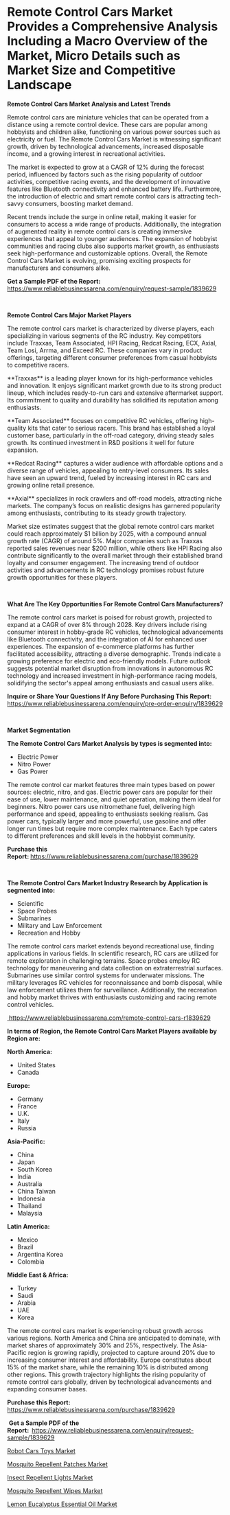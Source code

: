 <p><h1>Remote Control Cars Market Provides a Comprehensive Analysis Including a Macro Overview of the Market, Micro Details such as Market Size and Competitive Landscape</h1></p><p><strong>Remote Control Cars Market Analysis and Latest Trends</strong></p>
<p><p>Remote control cars are miniature vehicles that can be operated from a distance using a remote control device. These cars are popular among hobbyists and children alike, functioning on various power sources such as electricity or fuel. The Remote Control Cars Market is witnessing significant growth, driven by technological advancements, increased disposable income, and a growing interest in recreational activities.</p><p>The market is expected to grow at a CAGR of 12% during the forecast period, influenced by factors such as the rising popularity of outdoor activities, competitive racing events, and the development of innovative features like Bluetooth connectivity and enhanced battery life. Furthermore, the introduction of electric and smart remote control cars is attracting tech-savvy consumers, boosting market demand.</p><p>Recent trends include the surge in online retail, making it easier for consumers to access a wide range of products. Additionally, the integration of augmented reality in remote control cars is creating immersive experiences that appeal to younger audiences. The expansion of hobbyist communities and racing clubs also supports market growth, as enthusiasts seek high-performance and customizable options. Overall, the Remote Control Cars Market is evolving, promising exciting prospects for manufacturers and consumers alike.</p></p>
<p><strong>Get a Sample PDF of the Report:&nbsp;</strong> <a href="https://www.reliablebusinessarena.com/enquiry/request-sample/1839629?utm_campaign=1905&utm_medium=2&utm_source=Github&utm_content=ia&utm_term=04042025&utm_id=remote-control-cars">https://www.reliablebusinessarena.com/enquiry/request-sample/1839629</a></p>
<p>&nbsp;</p>
<p><strong>Remote Control Cars Major Market Players</strong></p>
<p><p>The remote control cars market is characterized by diverse players, each specializing in various segments of the RC industry. Key competitors include Traxxas, Team Associated, HPI Racing, Redcat Racing, ECX, Axial, Team Losi, Arrma, and Exceed RC. These companies vary in product offerings, targeting different consumer preferences from casual hobbyists to competitive racers.</p><p>**Traxxas** is a leading player known for its high-performance vehicles and innovation. It enjoys significant market growth due to its strong product lineup, which includes ready-to-run cars and extensive aftermarket support. Its commitment to quality and durability has solidified its reputation among enthusiasts.</p><p>**Team Associated** focuses on competitive RC vehicles, offering high-quality kits that cater to serious racers. This brand has established a loyal customer base, particularly in the off-road category, driving steady sales growth. Its continued investment in R&D positions it well for future expansion.</p><p>**Redcat Racing** captures a wider audience with affordable options and a diverse range of vehicles, appealing to entry-level consumers. Its sales have seen an upward trend, fueled by increasing interest in RC cars and growing online retail presence.</p><p>**Axial** specializes in rock crawlers and off-road models, attracting niche markets. The company’s focus on realistic designs has garnered popularity among enthusiasts, contributing to its steady growth trajectory.</p><p>Market size estimates suggest that the global remote control cars market could reach approximately $1 billion by 2025, with a compound annual growth rate (CAGR) of around 5%. Major companies such as Traxxas reported sales revenues near $200 million, while others like HPI Racing also contribute significantly to the overall market through their established brand loyalty and consumer engagement. The increasing trend of outdoor activities and advancements in RC technology promises robust future growth opportunities for these players.</p></p>
<p>&nbsp;</p>
<p><strong>What Are The Key Opportunities For Remote Control Cars Manufacturers?</strong></p>
<p><p>The remote control cars market is poised for robust growth, projected to expand at a CAGR of over 8% through 2028. Key drivers include rising consumer interest in hobby-grade RC vehicles, technological advancements like Bluetooth connectivity, and the integration of AI for enhanced user experiences. The expansion of e-commerce platforms has further facilitated accessibility, attracting a diverse demographic. Trends indicate a growing preference for electric and eco-friendly models. Future outlook suggests potential market disruption from innovations in autonomous RC technology and increased investment in high-performance racing models, solidifying the sector's appeal among enthusiasts and casual users alike.</p></p>
<p><strong>Inquire or Share Your Questions If Any Before Purchasing This Report:</strong> <a href="https://www.reliablebusinessarena.com/enquiry/pre-order-enquiry/1839629?utm_campaign=1905&utm_medium=2&utm_source=Github&utm_content=ia&utm_term=04042025&utm_id=remote-control-cars">https://www.reliablebusinessarena.com/enquiry/pre-order-enquiry/1839629</a></p>
<p>&nbsp;</p>
<p><strong>Market Segmentation</strong></p>
<p><strong>The Remote Control Cars Market Analysis by types is segmented into:</strong></p>
<p><ul><li>Electric Power</li><li>Nitro Power</li><li>Gas Power</li></ul></p>
<p><p>The remote control car market features three main types based on power sources: electric, nitro, and gas. Electric power cars are popular for their ease of use, lower maintenance, and quiet operation, making them ideal for beginners. Nitro power cars use nitromethane fuel, delivering high performance and speed, appealing to enthusiasts seeking realism. Gas power cars, typically larger and more powerful, use gasoline and offer longer run times but require more complex maintenance. Each type caters to different preferences and skill levels in the hobbyist community.</p></p>
<p><strong>Purchase this Report:&nbsp;</strong><a href="https://www.reliablebusinessarena.com/purchase/1839629?utm_campaign=1905&utm_medium=2&utm_source=Github&utm_content=ia&utm_term=04042025&utm_id=remote-control-cars">https://www.reliablebusinessarena.com/purchase/1839629</a></p>
<p>&nbsp;</p>
<p><strong>The Remote Control Cars Market Industry Research by Application is segmented into:</strong></p>
<p><ul><li>Scientific</li><li>Space Probes</li><li>Submarines</li><li>Military and Law Enforcement</li><li>Recreation and Hobby</li></ul></p>
<p><p>The remote control cars market extends beyond recreational use, finding applications in various fields. In scientific research, RC cars are utilized for remote exploration in challenging terrains. Space probes employ RC technology for maneuvering and data collection on extraterrestrial surfaces. Submarines use similar control systems for underwater missions. The military leverages RC vehicles for reconnaissance and bomb disposal, while law enforcement utilizes them for surveillance. Additionally, the recreation and hobby market thrives with enthusiasts customizing and racing remote control vehicles.</p></p>
<p><a href="https://www.reliablebusinessarena.com/remote-control-cars-r1839629?utm_campaign=1905&utm_medium=2&utm_source=Github&utm_content=ia&utm_term=04042025&utm_id=remote-control-cars">&nbsp;https://www.reliablebusinessarena.com/remote-control-cars-r1839629</a></p>
<p><strong>In terms of Region, the Remote Control Cars Market Players available by Region are:</strong></p>
<p>
    <p> <strong> North America: </strong>
        <ul>
            <li>United States</li>
            <li>Canada</li>
        </ul>
        </p> 
    <p> <strong> Europe: </strong>
        <ul>
            <li>Germany</li>
            <li>France</li>
            <li>U.K.</li>
            <li>Italy</li>
            <li>Russia</li>
        </ul>
        </p> 
    <p> <strong> Asia-Pacific: </strong>
        <ul>
            <li>China</li>
            <li>Japan</li>
            <li>South Korea</li>
            <li>India</li>
            <li>Australia</li>
            <li>China Taiwan</li>
            <li>Indonesia</li>
            <li>Thailand</li>
            <li>Malaysia</li>
        </ul>
        </p> 
    <p> <strong> Latin America: </strong>
        <ul>
            <li>Mexico</li>
            <li>Brazil</li>
            <li>Argentina Korea</li>
            <li>Colombia</li>
        </ul>
        </p> 
    <p> <strong> Middle East & Africa: </strong>
        <ul>
            <li>Turkey</li>
            <li>Saudi</li>
            <li>Arabia</li>
            <li>UAE</li>
            <li>Korea</li>
        </ul>
    </p>
    </p>
<p><p>The remote control cars market is experiencing robust growth across various regions. North America and China are anticipated to dominate, with market shares of approximately 30% and 25%, respectively. The Asia-Pacific region is growing rapidly, projected to capture around 20% due to increasing consumer interest and affordability. Europe constitutes about 15% of the market share, while the remaining 10% is distributed among other regions. This growth trajectory highlights the rising popularity of remote control cars globally, driven by technological advancements and expanding consumer bases.</p></p>
<p><strong>Purchase this Report: </strong><a href="https://www.reliablebusinessarena.com/purchase/1839629?utm_campaign=1905&utm_medium=2&utm_source=Github&utm_content=ia&utm_term=04042025&utm_id=remote-control-cars">https://www.reliablebusinessarena.com/purchase/1839629</a></p>
<p>&nbsp;<strong>Get a Sample PDF of the Report:&nbsp;&nbsp;</strong><a href="https://www.reliablebusinessarena.com/enquiry/request-sample/1839629?utm_campaign=1905&utm_medium=2&utm_source=Github&utm_content=ia&utm_term=04042025&utm_id=remote-control-cars">https://www.reliablebusinessarena.com/enquiry/request-sample/1839629</a></p>
<p><strong></strong></p>
<p><p><a href="https://github.com/giulyankela/Market-Research-Report-List-1/blob/main/robot-cars-toys-market.md?utm_campaign=1905&utm_medium=2&utm_source=Github&utm_content=ia&utm_term=04042025&utm_id=remote-control-cars">Robot Cars Toys Market</a></p><p><a href="https://github.com/arifasabeygb/Market-Research-Report-List-1/blob/main/mosquito-repellent-patches-market.md?utm_campaign=1905&utm_medium=2&utm_source=Github&utm_content=ia&utm_term=04042025&utm_id=remote-control-cars">Mosquito Repellent Patches Market</a></p><p><a href="https://github.com/theyasnare5w/Market-Research-Report-List-1/blob/main/insect-repellent-lights-market.md?utm_campaign=1905&utm_medium=2&utm_source=Github&utm_content=ia&utm_term=04042025&utm_id=remote-control-cars">Insect Repellent Lights Market</a></p><p><a href="https://github.com/kaidaloeckf7/Market-Research-Report-List-1/blob/main/mosquito-repellent-wipes-market.md?utm_campaign=1905&utm_medium=2&utm_source=Github&utm_content=ia&utm_term=04042025&utm_id=remote-control-cars">Mosquito Repellent Wipes Market</a></p><p><a href="https://github.com/nacarnzina/Market-Research-Report-List-1/blob/main/lemon-eucalyptus-essential-oil-market.md?utm_campaign=1905&utm_medium=2&utm_source=Github&utm_content=ia&utm_term=04042025&utm_id=remote-control-cars">Lemon Eucalyptus Essential Oil Market</a></p></p>